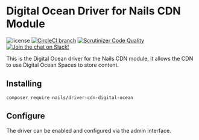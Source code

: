 # Digital Ocean Driver for Nails CDN Module

![license](https://img.shields.io/badge/license-MIT-green.svg)
[![CircleCI branch](https://img.shields.io/circleci/project/github/nails/driver-cdn-digital-ocean.svg)](https://circleci.com/gh/nails/driver-cdn-digital-ocean)
[![Scrutinizer Code Quality](https://scrutinizer-ci.com/g/nails/driver-cdn-digital-ocean/badges/quality-score.png)](https://scrutinizer-ci.com/g/nails/driver-cdn-digital-ocean)
[![Join the chat on Slack!](https://now-examples-slackin-rayibnpwqe.now.sh/badge.svg)](https://nails-app.slack.com/shared_invite/MTg1NDcyNjI0ODcxLTE0OTUwMzA1NTYtYTZhZjc5YjExMQ)

This is the Digital Ocean driver for the Nails CDN module, it allows the CDN to use Digital Ocean Spaces to store content.


## Installing

    composer require nails/driver-cdn-digital-ocean


## Configure

The driver can be enabled and configured via the admin interface.




